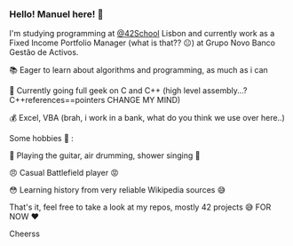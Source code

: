 ### Hello! Manuel here! 👋

  I'm studying programming at [@42School](https://github.com/42School) Lisbon and currently work as a Fixed Income Portfolio Manager (what is that?? :neutral_face:) at Grupo Novo Banco Gestão de Activos.

:books: Eager to learn about algorithms and programming, as much as i can

:musical_keyboard: Currently going full geek on C and C++ (high level assembly...? C++references==pointers CHANGE MY MIND)

:moneybag: Excel, VBA (brah, i work in a bank, what do you think we use over here..)




Some hobbies :rocket: :

:guitar: Playing the guitar, air drumming, shower singing :microphone:

:angry: Casual Battlefield player :rage:

:flushed: Learning history from very reliable Wikipedia sources :sweat_smile:



That's it, feel free to take a look at my repos, mostly 42 projects :sweat_smile: FOR NOW :heart:

Cheerss


